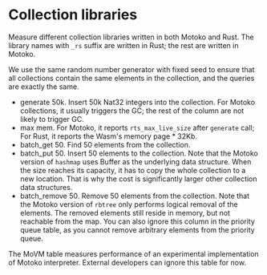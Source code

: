 # Collection libraries

Measure different collection libraries written in both Motoko and Rust. 
The library names with `_rs` suffix are written in Rust; the rest are written in Motoko.

We use the same random number generator with fixed seed to ensure that all collections contain
the same elements in the collection, and the queries are exactly the same.

* generate 50k. Insert 50k Nat32 integers into the collection. For Motoko collections, it usually triggers the GC; the rest of the column are not likely to trigger GC.
* max mem. For Motoko, it reports `rts_max_live_size` after `generate` call; For Rust, it reports the Wasm's memory page * 32Kb.
* batch_get 50. Find 50 elements from the collection.
* batch_put 50. Insert 50 elements to the collection. Note that the Motoko version of `hashmap` uses Buffer as the underlying data structure. When the size reaches its capacity, it has to copy the whole collection to a new location. That is why the cost is significantly larger other collection data structures.
* batch_remove 50. Remove 50 elements from the collection. Note that the Motoko version of `rbtree` only performs logical removal of the elements. The removed elements still reside in memory, but not reachable from the map. You can also ignore this column in the priority queue table, as you cannot remove arbitrary elements from the priority queue.

The MoVM table measures performance of an experimental implementation of Motoko interpreter. External developers can ignore this table for now.
